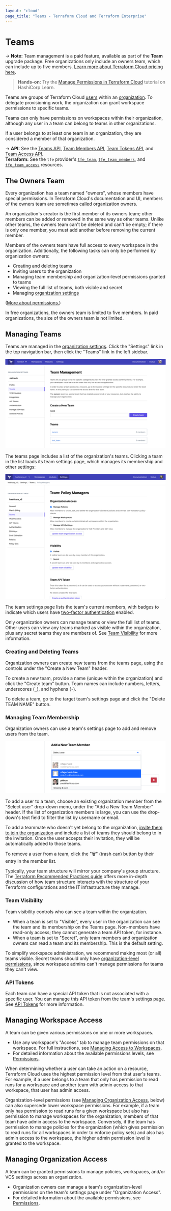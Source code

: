```yaml
---
layout: "cloud"
page_title: "Teams - Terraform Cloud and Terraform Enterprise"
---
```


[organizations]: ./organizations.html
[organization settings]: ./organizations.html#organization-settings
[users]: ./users.html

# Teams

-> **Note:** Team management is a paid feature, available as part of the **Team** upgrade package. Free organizations only include an owners team, which can include up to five members. [Learn more about Terraform Cloud pricing here](https://www.hashicorp.com/products/terraform/pricing).

> **Hands-on:** Try the [Manage Permissions in Terraform Cloud](https://learn.hashicorp.com/tutorials/terraform/cloud-permissions?in=terraform/cloud&utm_source=WEBSITE&utm_medium=WEB_IO&utm_offer=ARTICLE_PAGE&utm_content=DOCS) tutorial on HashiCorp Learn.

Teams are groups of Terraform Cloud [users][] within an [organization][organizations]. To delegate provisioning work, the organization can grant workspace permissions to specific teams.

Teams can only have permissions on workspaces within their organization, although any user in a team can belong to teams in other organizations.

If a user belongs to at least one team in an organization, they are considered a member of that organization.

-> **API:** See the [Teams API](../api/teams.html), [Team Members API](../api/team-members.html), [Team Tokens API](../api/team-tokens.html), and [Team Access API](../api/team-access.html).<br/>
**Terraform:** See the `tfe` provider's [`tfe_team`](https://registry.terraform.io/providers/hashicorp/tfe/latest/docs/resources/team), [`tfe_team_members`](https://registry.terraform.io/providers/hashicorp/tfe/latest/docs/resources/team_members), and [`tfe_team_access`](https://registry.terraform.io/providers/hashicorp/tfe/latest/docs/resources/team_access) resources.

## The Owners Team

Every organization has a team named "owners", whose members have special permissions. In Terraform Cloud's documentation and UI, members of the owners team are sometimes called organization owners.

An organization's creator is the first member of its owners team; other members can be added or removed in the same way as other teams. Unlike other teams, the owners team can't be deleted and can't be empty; if there is only one member, you must add another before removing the current member.

Members of the owners team have full access to every workspace in the organization. Additionally, the following tasks can only be performed by organization owners:

- Creating and deleting teams
- Inviting users to the organization
- Managing team membership and organization-level permissions granted to teams
- Viewing the full list of teams, both visible and secret
- Managing [organization settings][]

([More about permissions.](/docs/cloud/users-teams-organizations/permissions.html))

[permissions-citation]: #intentionally-unused---keep-for-maintainers

In free organizations, the owners team is limited to five members. In paid organizations, the size of the owners team is not limited.

## Managing Teams

Teams are managed in the [organization settings][]. Click the "Settings" link in the top navigation bar, then click the "Teams" link in the left sidebar.

![Screenshot: the teams page, displaying a list of teams. Each team's entry shows how many members it has.](./images/teams-list.png)

The teams page includes a list of the organization's teams. Clicking a team in the list loads its team settings page, which manages its membership and other settings:

![Screenshot: a team's settings page showing organization access, visibility, and team token.](./images/teams-team-settings.png)

The team settings page lists the team's current members, with badges to indicate which users have [two-factor authentication](./2fa.html) enabled.

Only organization owners can manage teams or view the full list of teams. Other users can view any teams marked as visible within the organization, plus any secret teams they
are members of. See [Team Visibility](./teams.html#team-visibility) for more information.

[permissions-citation]: #intentionally-unused---keep-for-maintainers

### Creating and Deleting Teams

Organization owners can create new teams from the teams page, using the controls under the "Create a New Team" header.

[permissions-citation]: #intentionally-unused---keep-for-maintainers

To create a new team, provide a name (unique within the organization) and click the "Create team" button. Team names can include numbers, letters, underscores (`_`), and hyphens (`-`).

To delete a team, go to the target team's settings page and click the "Delete TEAM NAME" button.

### Managing Team Membership

Organization owners can use a team's settings page to add and remove users from the team.

[permissions-citation]: #intentionally-unused---keep-for-maintainers

![Screenshot: a team's settings page showing the team's members.](./images/teams-team-settings-membership.png)

To add a user to a team, choose an existing organization member from the "Select user" drop-down menu, under the "Add a New Team Member" header. If the list of organization members is large, you can use the drop-down's text field to filter the list by username or email.

To add a teammate who doesn't yet belong to the organization, [invite them to join the organization](./organizations.html#users) and include a list of teams they should belong to in the invitation. Once the user accepts their invitation, they will be automatically added to those teams.

To remove a user from a team, click the "🗑" (trash can) button by their entry in the member list.

Typically, your team structure will mirror your company's group structure. The [Terraform Recommended Practices guide](/docs/cloud/guides/recommended-practices/index.html) offers more in-depth discussion of how team structure interacts with the structure of your Terraform configurations and the IT infrastructure they manage.

### Team Visibility

Team visibility controls who can see a team within the organization.

* When a team is set to "Visible", every user in the organization can see the
team and its membership on the Teams page. Non-members have read-only access;
they cannot generate a team API token, for instance.
* When a team is set to "Secret", only team members and organization owners can
read a team and its membership. This is the default setting.

[permissions-citation]: #intentionally-unused---keep-for-maintainers

To simplify workspace administration, we recommend making most (or all) teams visible. Secret teams should only have
[organization-level permissions](./permissions.html#organization-permissions), since workspace admins can't manage permissions for teams they can't view.

### API Tokens

Each team can have a special API token that is not associated with a specific user. You can manage this API token from the team's settings page. See [API Tokens](./api-tokens.html) for more information.

## Managing Workspace Access

A team can be given various permissions on one or more workspaces.

- Use any workspace's "Access" tab to manage team permissions on that workspace. For full instructions, see [Managing Access to Workspaces](../workspaces/access.html).
- For detailed information about the available permissions levels, see [Permissions](./permissions.html#workspace-permissions).

When determining whether a user can take an action on a resource, Terraform Cloud uses the highest permission level from that user's teams. For example, if a user belongs to a team that only has permission to read runs for a workspace and another team with admin access to that workspace, that user has admin access.

[permissions-citation]: #intentionally-unused---keep-for-maintainers

Organization-level permissions (see [Managing Organization Access](./teams.html#managing-organization-access), below) can also supersede lower workspace permissions. For example, if a team only has permission to read runs for a given workspace but also has permission to manage workspaces for the organization, members of that team have admin access to the workspace. Conversely, if the team has permission to manage policies for the organization (which gives permission to read runs for all workspaces in order to enforce policy sets) and also has admin access to the workspace, the higher admin permission level is granted to the workspace.

[permissions-citation]: #intentionally-unused---keep-for-maintainers

## Managing Organization Access

A team can be granted permissions to manage policies, workspaces, and/or VCS settings across an organization.

[permissions-citation]: #intentionally-unused---keep-for-maintainers

- Organization owners can manage a team's organization-level permissions on the team's settings page under "Organization Access".
- For detailed information about the available permissions, see [Permissions](./permissions.html#organization-permissions).
